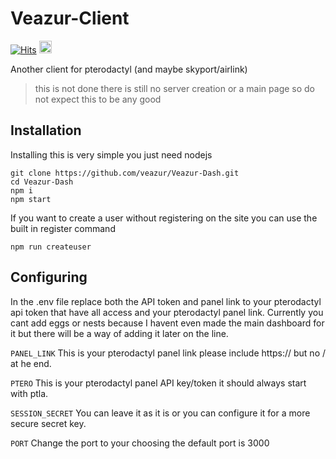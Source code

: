 # Veazur-Client
[![Hits](https://hits.seeyoufarm.com/api/count/incr/badge.svg?url=https%3A%2F%2Fgithub.com%2Fveazur%2FVeazur-Dash&count_bg=%2379C83D&title_bg=%23555555&icon=&icon_color=%23E7E7E7&title=veiws&edge_flat=false)](https://hits.seeyoufarm.com)
<a  href="https://github.com/veazur/Veazur-Dash/stargazers"><img src="https://img.shields.io/github/stars/veazur/Veazur-Dash?label=%E2%AD%90" height="20"/></a>


Another client for pterodactyl (and maybe skyport/airlink)

> this is not done there is still no server creation or a main page so do not expect this to be any good

## Installation
Installing this is very simple you just need nodejs

```
git clone https://github.com/veazur/Veazur-Dash.git
cd Veazur-Dash
npm i
npm start
```

If you want to create a user without registering on the site you can use the built in register command

```
npm run createuser
```

## Configuring

In the .env file replace both the API token and panel link to your pterodactyl api token that have all access and your pterodactyl panel link. Currently you cant add eggs or nests because I havent even made the main dashboard for it but there will be a way of adding it later on the line.

`PANEL_LINK` This is your pterodactyl panel link please include https:// but no / at he end.

`PTERO` This is your pterodactyl panel API key/token it should always start with ptla.

`SESSION_SECRET` You can leave it as it is or you can configure it for a more secure secret key.

`PORT` Change the port to your choosing the default port is 3000
